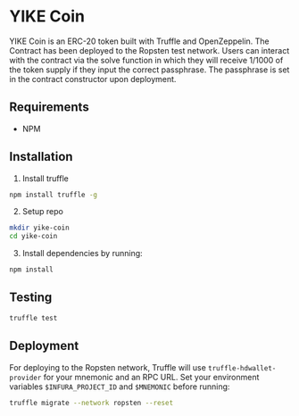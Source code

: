 # YIKE Coin

YIKE Coin is an ERC-20 token built with Truffle and OpenZeppelin. The Contract has been deployed to the Ropsten test network. Users can interact with the contract via the solve function in which they will receive 1/1000 of the token supply if they input the correct passphrase. The passphrase is set in the contract constructor upon deployment.

## Requirements

- NPM

## Installation

1. Install truffle

```bash
npm install truffle -g
```

2. Setup repo

```bash
mkdir yike-coin
cd yike-coin
```

3. Install dependencies by running:

```bash
npm install
```

## Testing

```bash
truffle test
```

## Deployment

For deploying to the Ropsten network, Truffle will use `truffle-hdwallet-provider` for your mnemonic and an RPC URL. Set your environment variables `$INFURA_PROJECT_ID` and `$MNEMONIC` before running:

```bash
truffle migrate --network ropsten --reset
```
